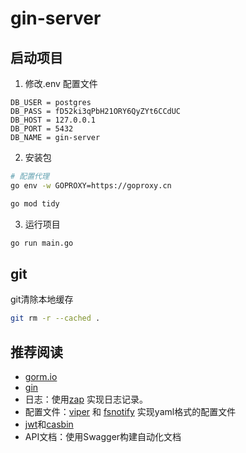 <!--
 * @Author: kingford
 * @Date: 2022-08-29 16:31:14
 * @LastEditTime: 2022-09-20 10:46:57
-->
# gin-server

## 启动项目

1. 修改.env 配置文件

```base
DB_USER = postgres
DB_PASS = fD52ki3qPbH21ORY6QyZYt6CCdUC
DB_HOST = 127.0.0.1
DB_PORT = 5432
DB_NAME = gin-server
```

2. 安装包

```bash
# 配置代理
go env -w GOPROXY=https://goproxy.cn 

go mod tidy
```

3. 运行项目

```bash
go run main.go

```

## git

 git清除本地缓存

```bash
git rm -r --cached .
```

## 推荐阅读

- [gorm.io](https://gorm.io/zh_CN/docs/create.html)
- [gin](https://gin-gonic.com/zh-cn/docs/)
- 日志：使用[zap](https://github.com/uber-go/zap) 实现日志记录。
- 配置文件：[viper](https://github.com/spf13/viper) 和 [fsnotify](https://github.com/fsnotify/fsnotify) 实现yaml格式的配置文件
- [jwt]()和[casbin]()
- API文档：使用Swagger构建自动化文档
